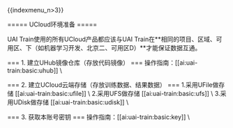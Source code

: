 {{indexmenu_n>3}}

===== UCloud环境准备 =====

UAI Train使用的所有UCloud产品都应该与UAI Train在**相同的项目、区域、可用区、下（如机器学习开发、北京二、可用区D）**才能保证数据互通。

=== 1. 建立UHub镜像仓库（存放代码镜像） ===
操作指南：[[ai:uai-train:basic:uhub]] \\

=== 2. 建立UCloud云端存储（存放训练数据、结果数据） ===
1.采用UFile做存储 [[ai:uai-train:basic:ufile]] \\
2.采用UFS做存储 [[ai:uai-train:basic:ufs]] \\
3.采用UDisk做存储 [[ai:uai-train:basic:udisk]] \\

=== 3. 获取本账号密钥 ===
操作指南：[[ai:uai-train:basic:key]] \\